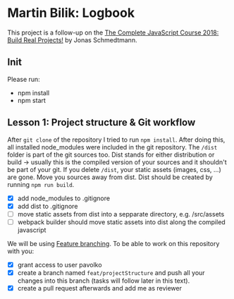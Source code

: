 # Martin Bilik: Logbook
This project is a follow-up on the [The Complete JavaScript Course 2018: Build Real Projects!](https://www.udemy.com/the-complete-javascript-course/) by Jonas Schmedtmann.
## Init
Please run:
* npm install
* npm start
## Lesson 1: Project structure & Git workflow
After `git clone` of the repository I tried to run `npm install`. After doing this, all installed node_modules were included in the git repository. The `/dist` folder is part of the git sources too. Dist stands for either distribution or build -> usually this is the compiled version of your sources and it shouldn't be part of your git. If you delete `/dist`, your static assets (images, css, ...) are gone. Move you sources away from dist. Dist should be created by running `npm run build`.

- [x] add node_modules to .gitignore
- [x] add dist to .gitignore
- [ ] move static assets from dist into a sepparate directory, e.g. /src/assets
- [ ] webpack builder should move static assets into dist along the compiled javascript

We will be using [Feature branching](https://www.atlassian.com/git/tutorials/comparing-workflows/feature-branch-workflow). To be able to work on this repository with you:

- [x] grant access to user pavolko
- [x] create a branch named `feat/projectStructure` and push all your changes into this branch (tasks will follow later in this text).
- [x] create a pull request afterwards and add me as reviewer

